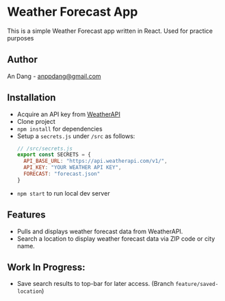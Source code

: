 # Weather Forecast App
This is a simple Weather Forecast app written in React. Used for practice purposes

## Author
An Dang - anppdang@gmail.com

## Installation
- Acquire an API key from [WeatherAPI](https://www.weatherapi.com/)
- Clone project
- `npm install` for dependencies
- Setup a `secrets.js` under `/src` as follows:
  ```js
  // /src/secrets.js
  export const SECRETS = {
    API_BASE_URL: "https://api.weatherapi.com/v1/",
    API_KEY: "YOUR WEATHER API KEY",
    FORECAST: "forecast.json"
  }
  ```
- `npm start` to run local dev server

## Features
- Pulls and displays weather forecast data from WeatherAPI.
- Search a location to display weather forecast data via ZIP code or city name.

## Work In Progress:
- Save search results to top-bar for later access. (Branch `feature/saved-location`)